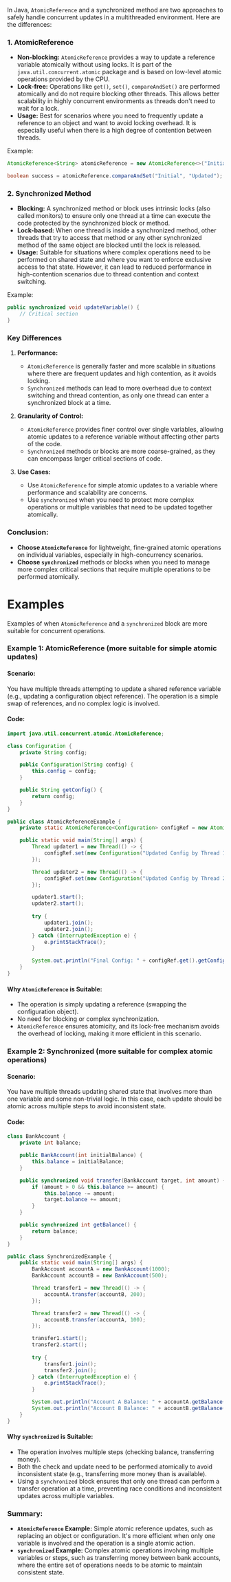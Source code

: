 In Java, `AtomicReference` and a synchronized method are two approaches to safely handle concurrent updates in a multithreaded environment. Here are the differences:

### **1. AtomicReference**
- **Non-blocking:** `AtomicReference` provides a way to update a reference variable atomically without using locks. It is part of the `java.util.concurrent.atomic` package and is based on low-level atomic operations provided by the CPU.
- **Lock-free:** Operations like `get()`, `set()`, `compareAndSet()` are performed atomically and do not require blocking other threads. This allows better scalability in highly concurrent environments as threads don't need to wait for a lock.
- **Usage:** Best for scenarios where you need to frequently update a reference to an object and want to avoid locking overhead. It is especially useful when there is a high degree of contention between threads.

Example:
```java
AtomicReference<String> atomicReference = new AtomicReference<>("Initial");

boolean success = atomicReference.compareAndSet("Initial", "Updated");
```

### **2. Synchronized Method**
- **Blocking:** A synchronized method or block uses intrinsic locks (also called monitors) to ensure only one thread at a time can execute the code protected by the synchronized block or method.
- **Lock-based:** When one thread is inside a synchronized method, other threads that try to access that method or any other synchronized method of the same object are blocked until the lock is released.
- **Usage:** Suitable for situations where complex operations need to be performed on shared state and where you want to enforce exclusive access to that state. However, it can lead to reduced performance in high-contention scenarios due to thread contention and context switching.

Example:
```java
public synchronized void updateVariable() {
    // Critical section
}
```

### **Key Differences**

1. **Performance:**
   - `AtomicReference` is generally faster and more scalable in situations where there are frequent updates and high contention, as it avoids locking.
   - `Synchronized` methods can lead to more overhead due to context switching and thread contention, as only one thread can enter a synchronized block at a time.

2. **Granularity of Control:**
   - `AtomicReference` provides finer control over single variables, allowing atomic updates to a reference variable without affecting other parts of the code.
   - `Synchronized` methods or blocks are more coarse-grained, as they can encompass larger critical sections of code.

3. **Use Cases:**
   - Use `AtomicReference` for simple atomic updates to a variable where performance and scalability are concerns.
   - Use `synchronized` when you need to protect more complex operations or multiple variables that need to be updated together atomically.

### Conclusion:
- **Choose `AtomicReference`** for lightweight, fine-grained atomic operations on individual variables, especially in high-concurrency scenarios.
- **Choose `synchronized`** methods or blocks when you need to manage more complex critical sections that require multiple operations to be performed atomically.

# Examples
Examples of when `AtomicReference` and a `synchronized` block are more suitable for concurrent operations.

### **Example 1: AtomicReference (more suitable for simple atomic updates)**

#### Scenario:
You have multiple threads attempting to update a shared reference variable (e.g., updating a configuration object reference). The operation is a simple swap of references, and no complex logic is involved.

#### Code:
```java
import java.util.concurrent.atomic.AtomicReference;

class Configuration {
    private String config;

    public Configuration(String config) {
        this.config = config;
    }

    public String getConfig() {
        return config;
    }
}

public class AtomicReferenceExample {
    private static AtomicReference<Configuration> configRef = new AtomicReference<>(new Configuration("Initial Config"));

    public static void main(String[] args) {
        Thread updater1 = new Thread(() -> {
            configRef.set(new Configuration("Updated Config by Thread 1"));
        });

        Thread updater2 = new Thread(() -> {
            configRef.set(new Configuration("Updated Config by Thread 2"));
        });

        updater1.start();
        updater2.start();
        
        try {
            updater1.join();
            updater2.join();
        } catch (InterruptedException e) {
            e.printStackTrace();
        }

        System.out.println("Final Config: " + configRef.get().getConfig());
    }
}
```

#### Why `AtomicReference` is Suitable:
- The operation is simply updating a reference (swapping the configuration object).
- No need for blocking or complex synchronization.
- `AtomicReference` ensures atomicity, and its lock-free mechanism avoids the overhead of locking, making it more efficient in this scenario.

### **Example 2: Synchronized (more suitable for complex atomic operations)**

#### Scenario:
You have multiple threads updating shared state that involves more than one variable and some non-trivial logic. In this case, each update should be atomic across multiple steps to avoid inconsistent state.

#### Code:
```java
class BankAccount {
    private int balance;

    public BankAccount(int initialBalance) {
        this.balance = initialBalance;
    }

    public synchronized void transfer(BankAccount target, int amount) {
        if (amount > 0 && this.balance >= amount) {
            this.balance -= amount;
            target.balance += amount;
        }
    }

    public synchronized int getBalance() {
        return balance;
    }
}

public class SynchronizedExample {
    public static void main(String[] args) {
        BankAccount accountA = new BankAccount(1000);
        BankAccount accountB = new BankAccount(500);

        Thread transfer1 = new Thread(() -> {
            accountA.transfer(accountB, 200);
        });

        Thread transfer2 = new Thread(() -> {
            accountB.transfer(accountA, 100);
        });

        transfer1.start();
        transfer2.start();
        
        try {
            transfer1.join();
            transfer2.join();
        } catch (InterruptedException e) {
            e.printStackTrace();
        }

        System.out.println("Account A Balance: " + accountA.getBalance());
        System.out.println("Account B Balance: " + accountB.getBalance());
    }
}
```

#### Why `synchronized` is Suitable:
- The operation involves multiple steps (checking balance, transferring money).
- Both the check and update need to be performed atomically to avoid inconsistent state (e.g., transferring more money than is available).
- Using a `synchronized` block ensures that only one thread can perform a transfer operation at a time, preventing race conditions and inconsistent updates across multiple variables.

### **Summary:**
- **`AtomicReference` Example:** Simple atomic reference updates, such as replacing an object or configuration. It's more efficient when only one variable is involved and the operation is a single atomic action.
- **`synchronized` Example:** Complex atomic operations involving multiple variables or steps, such as transferring money between bank accounts, where the entire set of operations needs to be atomic to maintain consistent state.
